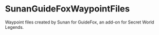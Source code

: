 # SunanGuideFoxWaypointFiles
Waypoint files created by Sunan for GuideFox, an add-on for Secret World Legends.
